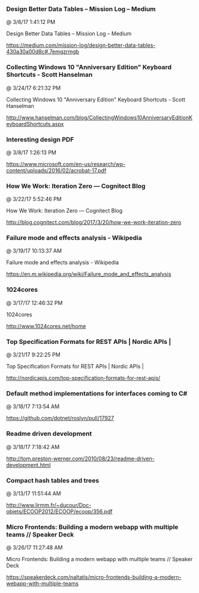 ﻿

### Design Better Data Tables – Mission Log – Medium
@ 3/6/17 1:41:12 PM

Design Better Data Tables – Mission Log – Medium


https://medium.com/mission-log/design-better-data-tables-430a30a00d8c#.7emgzrmgb




### Collecting Windows 10 "Anniversary Edition" Keyboard Shortcuts - Scott Hanselman
@ 3/24/17 6:21:32 PM

Collecting Windows 10 "Anniversary Edition" Keyboard Shortcuts - Scott
Hanselman


http://www.hanselman.com/blog/CollectingWindows10AnniversaryEditionKeyboardShortcuts.aspx




### Interesting design PDF
@ 3/8/17 1:26:13 PM

https://www.microsoft.com/en-us/research/wp-content/uploads/2016/02/acrobat-17.pdf




### How We Work: Iteration Zero — Cognitect Blog
@ 3/22/17 5:52:46 PM

How We Work: Iteration Zero — Cognitect Blog


http://blog.cognitect.com/blog/2017/3/20/how-we-work-iteration-zero




### Failure mode and effects analysis - Wikipedia
@ 3/19/17 10:13:37 AM

Failure mode and effects analysis - Wikipedia


https://en.m.wikipedia.org/wiki/Failure_mode_and_effects_analysis




### 1024cores
@ 3/17/17 12:46:32 PM

1024cores


http://www.1024cores.net/home




### Top Specification Formats for REST APIs | Nordic APIs |
@ 3/21/17 9:22:25 PM

Top Specification Formats for REST APIs | Nordic APIs |


http://nordicapis.com/top-specification-formats-for-rest-apis/




### Default method implementations for interfaces coming to C#
@ 3/18/17 7:13:54 AM

https://github.com/dotnet/roslyn/pull/17927



### Readme driven development
@ 3/18/17 7:18:42 AM

http://tom.preston-werner.com/2010/08/23/readme-driven-development.html




### Compact hash tables and trees
@ 3/13/17 11:51:44 AM

http://www.lirmm.fr/~ducour/Doc-objets/ECOOP2012/ECOOP/ecoop/356.pdf




### Micro Frontends: Building a modern webapp with multiple teams // Speaker Deck
@ 3/26/17 11:27:48 AM

Micro Frontends: Building a modern webapp with multiple teams // Speaker
Deck


https://speakerdeck.com/naltatis/micro-frontends-building-a-modern-webapp-with-multiple-teams


